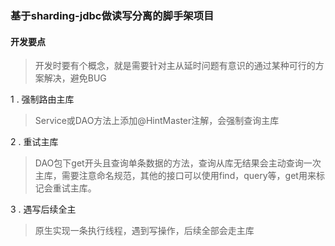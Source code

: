 ### 基于sharding-jdbc做读写分离的脚手架项目

#### 开发要点
> 开发时要有个概念，就是需要针对主从延时问题有意识的通过某种可行的方案解决，避免BUG

1 . 强制路由主库
> Service或DAO方法上添加@HintMaster注解，会强制查询主库

2 . 重试主库
> DAO包下get开头且查询单条数据的方法，查询从库无结果会主动查询一次主库，需要注意命名规范，其他的接口可以使用find，query等，get用来标记会重试主库。

3 . 遇写后续全主
> 原生实现一条执行线程，遇到写操作，后续全部会走主库

